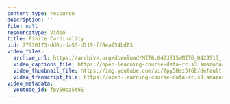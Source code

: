 ```yaml
---
content_type: resource
description: ''
file: null
resourcetype: Video
title: Finite Cardinality
uid: 77930173-dd6b-da53-d119-ff6eaf54bd03
video_files:
  archive_url: https://archive.org/download/MIT6.042JS15/MIT6_042JS15_finitecardinality_ipod.mp4
  video_captions_file: https://open-learning-course-data-rc.s3.amazonaws.com/6-042j-mathematics-for-computer-science-spring-2015/586d48342a76596dac2d9163ae567ee6_fpy5Hsz5t6E.vtt
  video_thumbnail_file: https://img.youtube.com/vi/fpy5Hsz5t6E/default.jpg
  video_transcript_file: https://open-learning-course-data-rc.s3.amazonaws.com/6-042j-mathematics-for-computer-science-spring-2015/758d01e2f806b380c70a37033c5379b2_fpy5Hsz5t6E.pdf
video_metadata:
  youtube_id: fpy5Hsz5t6E
---
```

